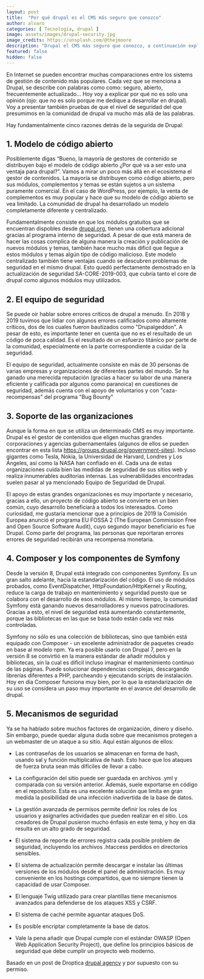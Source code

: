 ```yaml
---
layout: post
title:  "Por qué drupal es el CMS más seguro que conozco"
author: alvaro
categories: [ Tecnología, drupal ]
image: assets/images/drupal-security.jpg
image_credits: https://unsplash.com/@thejmoore
description: "Drupal el CMS más seguro que conozco, a continuación explico por qué"
featured: false
hidden: false
---
```


  
En Internet se pueden encontrar muchas comparaciones entre los sistems de gestión de contenido más populares. Cada vez que se menciona a Drupal, se describe con palabras como como: seguro, abierto, frecuentemente actualizado... Hoy voy a explicar por qué no es solo una opinión (ojo: que no es solo porque me dedique a desarrollar en drupal). Voy a presentar también pruebas de que el nivel de seguridad del que presumimos en la comunidad de drupal va mucho más allá de las palabras.

Hay fundamentalmente cinco razones detrás de la segurida de Drupal:

## 1. Modelo de código abierto
    
Posiblemente digas “Bueno, la mayoría de gestores de contenido se distribuyen bajo el modelo de código abierto ¿Por qué va a ser esto una ventaja para drupal?”. Vamos a mirar un poco más allá en el ecosistema el gestor de contenidos. La mayoría se distribuyen como código abierto, pero sus módulos, complementos y temas se están sujetos a un sistema puramente comercial. En el caso de WordPress, por ejemplo, la venta de complementos es muy popular y hace que su modelo de código abierto se vea limitado. La comunidad de drupal ha desarrollado un modelo completamente diferente y centralizado.

Fundamentalmente consiste en que los módulos gratuitos que se encuentran dispobles desde [drupal.org](http://drupal.org), tienen una cobertura adicional gracias al programa interno de seguridad. A pesar de que está manera de hacer las cosas complica de alguna manera la creación y publicación de nuevos módulos y temas, también hace mucho más difícil que llegue a estos módulos y temas algún tipo de código malicioso. Este modelo centralizado también tiene ventajas cuando se descubren problemas de seguridad en el mismo drupal. Esto quedó perfectamente demostrado en la actualización de seguridad SA-CORE-2019-003, que cubría tanto el core de drupal como algunos módulos muy utilizados.

## 2. El equipo de seguridad

Se puede oir hablar sobre errores críticos de drupal a menudo. En 2018 y 2019 tuvimos que lidiar con algunos errores calificados como altamente críticos, dos de los cuales fueron bautizados como "Drupalgeddon". A pesar de esto, es importante tener en cuenta que no es el resultado de un código de poca calidad. Es el resultado de un esfuerzo titánico por parte de la comunidad, especialmente en la parte correspondiente a cuidar de la seguridad.


El equipo de seguridad, actualmente consiste en más de 30 personas de varias empresas y organizaciones de diferentes partes del mundo. Se ha ganado una merecida reputación (gracias a hacer su labor de una manera eficiente y calificada por algunos como paranoica) en cuestiones de seguridad, además cuenta con el apoyo de voluntarios y con "caza-recompensas" del programa "Bug Bounty"


## 3. Soporte de las organizaciones

Aunque la forma en que se utiliza un determinado CMS es muy importante. Drupal es el gestor de contenidos que eligen muchas grandes corporaciones y agencias gubernamentales (algunos de ellos se pueden encontrar en esta lista https://groups.drupal.org/government-sites). Incluso gigantes como Tesla, Nokia, la Universidad de Harvard, Londres y Los Ángeles, así como la NASA han confiado en él. Cada una de estas organizaciones cuida bien las medidas de seguridad de sus sitios web y realiza innumerables auditorías internas. Las vulnerabilidades encontradas suelen pasar al ya mencionado Equipo de Seguridad de Drupal.

  
El apoyo de estas grandes organizaciones es muy importante y necesario, gracias a ello, un proyecto de código abierto se convierte en un bien común, cuyo desarrollo beneficiará a todos los interesados. Como curiosidad, me gustaría mencionar que a principios de 2019 la Comisión Europea anunció el programa EU FOSSA 2 (The European Commission Free and Open Source Software Audit), cuyo segundo mayor beneficiario es fue Drupal. Como parte del programa, las personas que reportaran errores errores de seguridad recibirán una recompensa monetaria.
  
## 4. Composer y los componentes de Symfony

Desde la versión 8, Drupal está integrado con componentes Symfony. Es un gran salto adelante, hacia la estandarización del código. El uso de módulos probados, como EventDispatcher, HttpFoundation/HttpKernel y Routing, reduce la carga de trabajo en mantenimiento y seguridad puesto que se colabora con el desarrollo de esos módulos. Al mismo tiempo, la comunidad Symfony está ganando nuevos desarrolladores y nuevos patrocinadores. Gracias a esto, el nivel de seguridad está aumentando constantemente, porque las bibliotecas en las que se basa todo están cada vez más controladas.


Symfony no sólo es una colección de bibliotecas, sino que también está equipado con Composer - un excelente administrador de paquetes creado en base al modelo npm. Ya era posible usarlo con Drupal 7, pero en la versión 8 se convirtió en la manera estándar de añadir módulos y bibliotecas, sin la cual es difícil incluso imaginar el mantenimiento continuo de las páginas. Puede solucionar dependencias complejas, descargando librerías diferentes a PHP, parcheando y ejecutando scripts de instalación. Hoy en día Composer funciona muy bien, por lo que la estandarización de su uso se considera un paso muy importante en el avance del desarrollo de drupal.


## 5. Mecanismos de seguridad

Ya se ha hablado sobre muchos factores de organización, dinero y diseño. Sin embargo, puede quedar alguna duda sobre que mecanismos protegen a un webmaster de un ataque a su sitio. Aquí están algunos de ellos:


* Las contraseñas de los usuarios se almacenan en forma de hash, usando sal y función multiplicativa de hash. Esto hace que los ataques de fuerza bruta sean más difíciles de llevar a cabo.


* La configuración del sitio puede ser guardada en archivos .yml y comparada con su versión anterior. Además, suele exportarse en código en el repositorio. Esta es una excelente solución que limita en gran medida la posibilidad de una infección inadvertida de la base de datos.


* La gestión avanzada de permisos permite definir los roles de los usuarios y asignarles actividades que pueden realizar en el sitio. Los creadores de Drupal pusieron mucho énfasis en este tema, y hoy en día resulta en un alto grado de seguridad.


* El sistema de reporte de errores registra cada posible problem de seguridad, incluyendo los archivos .htaccess perdidos en directorios sensibles.


* El sistema de actualización permite descargar e instalar las últimas versiones de los módulos desde el panel de administración. Es muy conveniente en los hostings compartidos, que no siempre tienen la capacidad de usar Composer.


* El lenguaje Twig utilizado para crear plantillas tiene mecanismos avanzados para defenderse de los ataques XSS y CSRF.


* El sistema de caché permite aguantar ataques DoS.


* Es posible encriptar completamente la base de datos.


* Vale la pena añadir que Drupal cumple con el estándar OWASP (Open Web Application Security Project), que define los principios básicos de seguridad que debe cumplir un proyecto web moderno.
  

Basado en un post de Droptica <a  href="https://www.droptica.com/blog/why-drupal-more-secure-any-other-cms/">drupal agency</a> y por supuesto con su permiso.